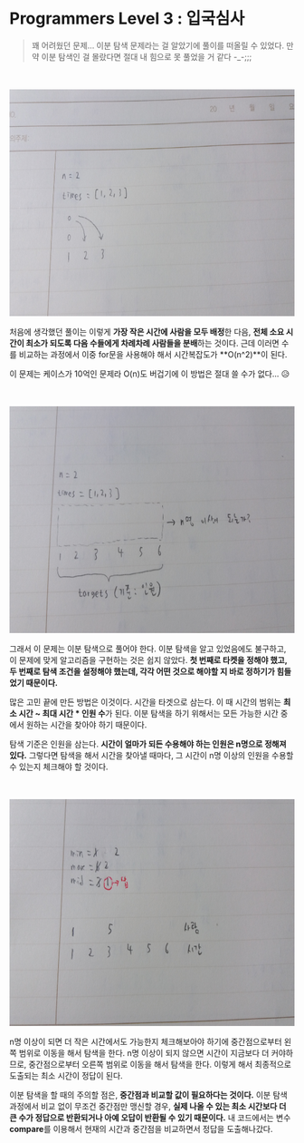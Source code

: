 # Programmers Level 3 : 입국심사

> 꽤 어려웠던 문제... 이분 탐색 문제라는 걸 알았기에 풀이를 떠올릴 수 있었다. 만약 이분 탐색인 걸 몰랐다면 절대 내 힘으로 못 풀었을 거 같다 -_-;;;

<br>

<br>

<center><img src="README.assets/KakaoTalk_20210709_213624807.jpg" width="750" height="400"></center>



처음에 생각했던 풀이는 이렇게 **가장 작은 시간에 사람을 모두 배정**한 다음, **전체 소요 시간이 최소가 되도록 다음 수들에게 차례차례 사람들을 분배**하는 것이다. 근데 이러면 수를 비교하는 과정에서 이중 for문을 사용해야 해서 시간복잡도가 **O(n^2)**이 된다.

이 문제는 케이스가 10억인 문제라 O(n)도 버겁기에 이 방법은 절대 쓸 수가 없다... 😥

<br>

<br>

<center><img src="README.assets/KakaoTalk_20210709_213624807_01.jpg" width="750" height="400"></center>



그래서 이 문제는 이분 탐색으로 풀어야 한다. 이분 탐색을 알고 있었음에도 불구하고, 이 문제에 맞게 알고리즘을 구현하는 것은 쉽지 않았다. **첫 번째로 타켓을 정해야 했고, 두 번째로 탐색 조건을 설정해야 했는데, 각각 어떤 것으로 해야할 지 바로 정하기가 힘들었기 때문이다.**

많은 고민 끝에 만든 방법은 이것이다. 시간을 타겟으로 삼는다. 이 때 시간의 범위는 **최소 시간 ~ 최대 시간 \* 인원 수**가 된다. 이분 탐색을 하기 위해서는 모든 가능한 시간 중에서 원하는 시간을 찾아야 하기 때문이다.

탐색 기준은 인원을 삼는다. **시간이 얼마가 되든 수용해야 하는 인원은 n명으로 정해져 있다.** 그렇다면 탐색을 해서 시간을 찾아낼 때마다, 그 시간이 n명 이상의 인원을 수용할 수 있는지 체크해야 할 것이다.

<br>

<br>

<center><img src="README.assets/KakaoTalk_20210709_213624807_02.jpg" width="750" height="400"></center>



n명 이상이 되면 더 작은 시간에서도 가능한지 체크해보아야 하기에 중간점으로부터 왼쪽 범위로 이동을 해서 탐색을 한다. n명 이상이 되지 않으면 시간이 지금보다 더 커야하므로, 중간점으로부터 오른쪽 범위로 이동을 해서 탐색을 한다. 이렇게 해서 최종적으로 도출되는 최소 시간이 정답이 된다.

이분 탐색을 할 때의 주의할 점은, **중간점과 비교할 값이 필요하다는 것이다.** 이분 탐색 과정에서 비교 없이 무조건 중간점만 맹신할 경우, **실제 나올 수 있는 최소 시간보다 더 큰 수가 정답으로 반환되거나 아예 오답이 반환될 수 있기 때문이다.** 내 코드에서는 변수 **compare**를 이용해서 현재의 시간과 중간점을 비교하면서 정답을 도출해나갔다.